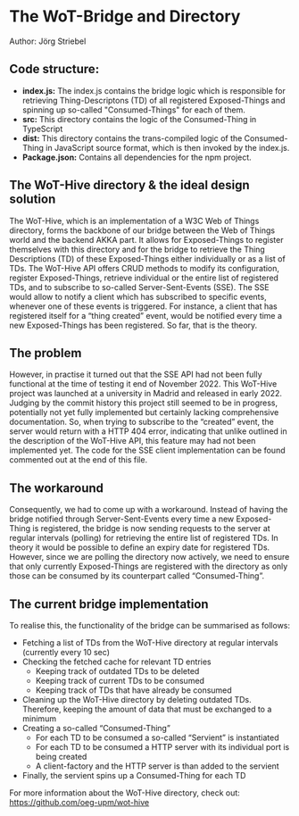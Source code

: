 # The WoT-Bridge and Directory

Author: Jörg Striebel

## Code structure:

-	**index.js:**  The index.js contains the bridge logic which is responsible for retrieving Thing-Descriptons (TD) of all registered Exposed-Things and spinning up so-called "Consumed-Things" for each of them. 
-	**src:** This directory contains the logic of the Consumed-Thing in TypeScript
-	**dist:** This directory contains the trans-compiled logic of the Consumed-Thing in JavaScript source format, which is then invoked by the index.js.
-	**Package.json:** Contains all dependencies for the npm project.

## The WoT-Hive directory & the ideal design solution

The WoT-Hive, which is an implementation of a W3C Web of Things directory, forms the backbone of our bridge between the Web of Things world and the backend AKKA part. It allows for Exposed-Things to register themselves with this directory and for the bridge to retrieve the Thing Descriptions (TD) of these Exposed-Things either individually or as a list of TDs. The WoT-Hive API offers CRUD methods to modify its configuration, register Exposed-Things, retrieve individual or the entire list of registered TDs, and to subscribe to so-called Server-Sent-Events (SSE). The SSE would allow to notify a client which has subscribed to specific events, whenever one of these events is triggered. For instance, a client that has registered itself for a “thing created” event, would be notified every time a new Exposed-Things has been registered. So far, that is the theory.

## The problem

However, in practise it turned out that the SSE API had not been fully functional at the time of testing it end of November 2022. This WoT-Hive project was launched at a university in Madrid and released in early 2022. Judging by the commit history this project still seemed to be in progress, potentially not yet fully implemented but certainly lacking comprehensive documentation. So, when trying to subscribe to the “created” event, the server would return with a HTTP 404 error, indicating that unlike outlined in the description of the WoT-Hive API, this feature may had not been implemented yet. The code for the SSE client implementation can be found commented out at the end of this file.

## The workaround

Consequently, we had to come up with a workaround. Instead of having the bridge notified through Server-Sent-Events every time a new Exposed-Thing is registered, the bridge is now sending requests to the server at regular intervals (polling) for retrieving the entire list of registered TDs. In theory it would be possible to define an expiry date for registered TDs. However, since we are polling the directory now actively, we need to ensure that only currently Exposed-Things are registered with the directory as only those can be consumed by its counterpart called “Consumed-Thing”. 

## The current bridge implementation

To realise this, the functionality of the bridge can be summarised as follows:
* Fetching a list of TDs from the WoT-Hive directory at regular intervals (currently every 10 sec)
* Checking the fetched cache for relevant TD entries
    * Keeping track of outdated TDs to be deleted
    * Keeping track of current TDs to be consumed
    * Keeping track of TDs that have already be consumed
* Cleaning up the WoT-Hive directory by deleting outdated TDs. Therefore, keeping the amount of data that must be exchanged to a minimum
* Creating a so-called “Consumed-Thing”
    * For each TD to be consumed a so-called “Servient” is instantiated
    * For each TD to be consumed a HTTP server with its individual port is being created
    * A client-factory and the HTTP server is than added to the servient
* Finally, the servient spins up a Consumed-Thing for each TD
 

For more information about the WoT-Hive directory, check out:
https://github.com/oeg-upm/wot-hive
